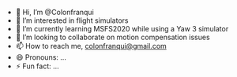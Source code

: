 - 👋 Hi, I’m @Colonfranqui
- 👀 I’m interested in flight simulators
- 🌱 I’m currently learning MSFS2020 while using a Yaw 3 simulator
- 💞️ I’m looking to collaborate on motion compensation issues
- 📫 How to reach me, colonfranqui@gmail.com
- 😄 Pronouns: ...
- ⚡ Fun fact: ...

<!---
Colonfranqui/Colonfranqui is a ✨ special ✨ repository because its `README.md` (this file) appears on your GitHub profile.
You can click the Preview link to take a look at your changes.
--->
